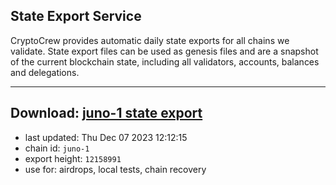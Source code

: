 ## State Export Service
CryptoCrew provides automatic daily state exports for all chains we validate. State export files can be used as genesis files and are a snapshot of the current blockchain state, including all validators, accounts, balances and delegations.

---
**Download: [juno-1 state export](https://dl.ccvalidators.com/SERVICE/juno/juno-1_export_12158991.json)**
---

- last updated: Thu Dec 07 2023 12:12:15
- chain id: `juno-1`
- export height: `12158991`
- use for: airdrops, local tests, chain recovery
